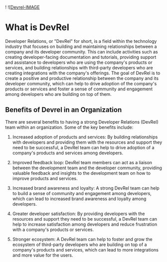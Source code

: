 !
![[Devrel-IMAGE](https://file%2B.vscode-resource.vscode-cdn.net/home/izzycious/Desktop/DevRel-Community-Strategy/devre-coml.jpeg?version%3D1674760348703)

# What is DevRel

Developer Relations, or "DevRel" for short, is a field within the technology industry that focuses on building and maintaining relationships between a company and its developer community. This can include activities such as creating developer-facing documentation and tutorials, providing support and assistance to developers who are using the company's products or services, and building relationships with third-party developers who are creating integrations with the company's offerings. The goal of DevRel is to create a positive and productive relationship between the company and its developer community, which can help to drive adoption of the company's products or services and foster a sense of community and engagement among developers who are building on top of them.

## Benefits of Devrel in an Organization

There are several benefits to having a strong Developer Relations (DevRel) team within an organization. Some of the key benefits include:

1. Increased adoption of products and services: By building relationships with developers and providing them with the resources and support they need to be successful, a DevRel team can help to drive adoption of a company's products and services among developers.

2. Improved feedback loop: DevRel team members can act as a liaison between the development team and the developer community, providing valuable feedback and insights to the development team on how to improve products and services.

3. Increased brand awareness and loyalty: A strong DevRel team can help to build a sense of community and engagement among developers, which can lead to increased brand awareness and loyalty among developers.

4. Greater developer satisfaction: By providing developers with the resources and support they need to be successful, a DevRel team can help to increase satisfaction among developers and reduce frustration with a company's products or services.

5. Stronger ecosystem: A DevRel team can help to foster and grow the ecosystem of third-party developers who are building on top of a company's products and services, which can lead to more integrations and more value for the users.
